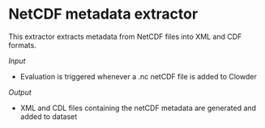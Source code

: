 # NetCDF metadata extractor

This extractor extracts metadata from NetCDF files into XML and CDF formats.

_Input_

  - Evaluation is triggered whenever a .nc netCDF file is added to Clowder
  			
_Output_

  - XML and CDL files containing the netCDF metadata are generated and added to dataset
  